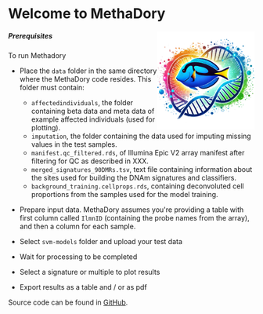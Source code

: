 Welcome to MethaDory
=======================

<img style="float: right;" src="methadory.png" width="200">

##### Prerequisites

To run Methadory

  * Place the `data` folder in the same directory where the MethaDory code resides. This folder must contain:
    * `affectedindividuals`, the folder containing beta data and meta data of example affected individuals (used for plotting).
    * `imputation`, the folder containing the data used for imputing missing values in the test samples.
    * `manifest.qc_filtered.rds`, of Illumina Epic V2 array manifest after filtering for QC as described in XXX. 
    * `merged_signatures_90DMRs.tsv`, text file containing information about the sites used for building the DNAm signatures and classifiers.
    * `background_training.cellprops.rds`, containing deconvoluted cell proportions from the samples used for the model training.
 
  * Prepare input data. MethaDory assumes you're providing a table with first column called `IlmnID` (containing the probe names from the array), and then a column for each sample. 
  * Select `svm-models` folder and upload your test data
  * Wait for processing to be completed
  * Select a signature or multiple to plot results
  * Export results as a table and / or as pdf


Source code can be found in [GitHub](https://github.com/f-ferraro/MethaDory).